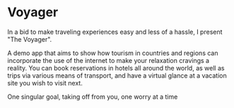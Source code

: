 # Voyager

In a bid to make traveling experiences easy and less of a hassle, I present "The Voyager". 

A demo app that aims to show how tourism in countries and regions can incorporate the use of the internet to make your relaxation cravings a reality.
You can book reservations in hotels all around the world, as well as trips via various means of transport, and have a virtual glance at a vacation site you wish to visit next. 

One singular goal, taking off from you, one worry at a time
